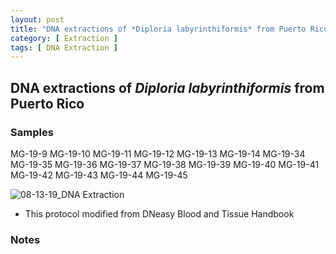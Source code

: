 ```yaml
---
layout: post
title: "DNA extractions of *Diploria labyrinthiformis* from Puerto Rico "
category: [ Extraction ]
tags: [ DNA Extraction ]
---
```


## DNA extractions of *Diploria labyrinthiformis* from Puerto Rico

### Samples

MG-19-9 MG-19-10 MG-19-11 MG-19-12 MG-19-13 MG-19-14 MG-19-34 MG-19-35 MG-19-36 MG-19-37 MG-19-38 MG-19-39 MG-19-40 MG-19-41 MG-19-42 MG-19-43 MG-19-44 MG-19-45

![08-13-19_DNA Extraction](https://raw.githubusercontent.com/matiasgoco/matiasgoco.github.io/master/images/D_lab_DNA_8_15_19_labeled.png)

* This protocol modified from DNeasy Blood and Tissue Handbook

### Notes
